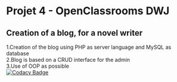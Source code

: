 # Projet 4 - OpenClassrooms DWJ
## Creation of a blog, for a novel writer
1.Creation of the blog using PHP as server language and MySQL as database  
2.Blog is based on a CRUD interface for the admin  
3.Use of OOP as possible  
[![Codacy Badge](https://api.codacy.com/project/badge/Grade/5634fe038323485389abe3c01a7e54b7)](https://www.codacy.com/manual/TimSeg/projet4_blog_OC?utm_source=github.com&amp;utm_medium=referral&amp;utm_content=TimSeg/projet4_blog_OC&amp;utm_campaign=Badge_Grade)
